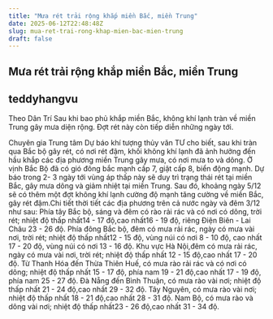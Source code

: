 ```yaml
---
title: "Mưa rét trải rộng khắp miền Bắc, miền Trung"
date: 2025-06-12T22:48:48Z
slug: mua-ret-trai-rong-khap-mien-bac-mien-trung
draft: false
---
```


## Mưa rét trải rộng khắp miền Bắc, miền Trung

## teddyhangvu

Theo Dân Trí
Sau khi bao phủ khắp miền Bắc, không khí lạnh tràn về miền Trung gây mưa diện rộng. Đợt rét này còn tiếp diễn những ngày tới.

Chuyên gia Trung tâm Dự báo khí tượng thủy văn TƯ cho biết, sau khi tràn qua Bắc bộ gây rét, có nơi rét đậm, khối không khí lạnh đã ảnh hưởng đến hầu khắp các địa phương miền Trung gây mưa, có nơi mưa to và dông. Ở vịnh Bắc Bộ đã có gió đông bắc mạnh cấp 7, giật cấp 8, biển động mạnh.
Dự báo trong 2- 3 ngày tới vùng áp thấp này sẽ duy trì trạng thái rét tại miền Bắc, gây mưa dông và giảm nhiệt tại miền Trung. Sau đó, khoảng ngày 5/12 sẽ có thêm một đợt không khí lạnh cường độ mạnh tăng cường về miền Bắc, gây rét đậm.Chi tiết thời tiết các địa phương trên cả nước ngày và đêm 3/12 như sau:
Phía tây Bắc bộ, sáng và đêm có rào rải rác và có nơi có dông, trời rét; nhiệt độ thấp nhất14 - 17 độ,cao nhất16 - 19 độ, riêng Điện Biên - Lai Châu 23 - 26 độ.
Phía đông Bắc bộ, đêm có mưa rải rác, ngày có mưa vài nơi, trời rét; nhiệt độ thấp nhất12 - 15 độ, vùng núi có nơi 8 - 10 độ, cao nhất 17 - 20 độ, vùng núi có nơi 13 - 16 độ.
Khu vực Hà Nội,đêm có mưa rải rác, ngày có mưa vài nơi, trời rét; nhiệt độ thấp nhất 12 - 15 độ,cao nhất 17 - 20 độ.
Từ Thanh Hóa đến Thừa Thiên Huế, có mưa rào rải rác và có nơi có dông; nhiệt độ thấp nhất 15 - 17 độ, phía nam 19 - 21 độ,cao nhất 17 - 19 độ, phía nam 25 - 27 độ.
Đà Nẵng đến Bình Thuận, có mưa rào vài nơi; nhiệt độ thấp nhất 21 - 24 độ,cao nhất 29 - 32 độ.
Tây Nguyên, có mưa rào vài nơi; nhiệt độ thấp nhất 18 - 21 độ,cao nhất 28 - 31 độ.
Nam Bộ, có mưa rào và dông vài nơi; nhiệt độ thấp nhất23 - 26 độ,cao nhất 31 - 34 độ.